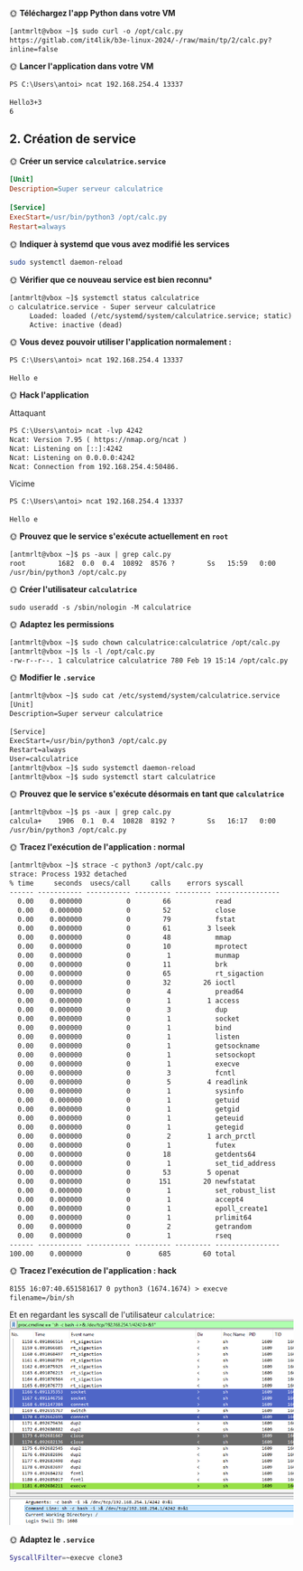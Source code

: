🌞 **Téléchargez l'app Python dans votre VM**

```
[antmrlt@vbox ~]$ sudo curl -o /opt/calc.py https://gitlab.com/it4lik/b3e-linux-2024/-/raw/main/tp/2/calc.py?inline=false
```

🌞 **Lancer l'application dans votre VM**

```
PS C:\Users\antoi> ncat 192.168.254.4 13337

Hello3+3
6
```

## 2. Création de service

🌞 **Créer un service `calculatrice.service`**

```ini
[Unit]
Description=Super serveur calculatrice

[Service]
ExecStart=/usr/bin/python3 /opt/calc.py
Restart=always
```

🌞 **Indiquer à systemd que vous avez modifié les services**

```bash
sudo systemctl daemon-reload
```

🌞 **Vérifier que ce nouveau service est bien reconnu***

```
[antmrlt@vbox ~]$ systemctl status calculatrice
○ calculatrice.service - Super serveur calculatrice
     Loaded: loaded (/etc/systemd/system/calculatrice.service; static)
     Active: inactive (dead)
```

🌞 **Vous devez pouvoir utiliser l'application normalement :**

```
PS C:\Users\antoi> ncat 192.168.254.4 13337

Hello e
```

🌞 **Hack l'application**

Attaquant
```
PS C:\Users\antoi> ncat -lvp 4242
Ncat: Version 7.95 ( https://nmap.org/ncat )
Ncat: Listening on [::]:4242
Ncat: Listening on 0.0.0.0:4242
Ncat: Connection from 192.168.254.4:50486.
```

Vicime

```
PS C:\Users\antoi> ncat 192.168.254.4 13337

Hello e
```

🌞 **Prouvez que le service s'exécute actuellement en `root`**

```
[antmrlt@vbox ~]$ ps -aux | grep calc.py
root        1682  0.0  0.4  10892  8576 ?        Ss   15:59   0:00 /usr/bin/python3 /opt/calc.py
```

🌞 **Créer l'utilisateur `calculatrice`**

```
sudo useradd -s /sbin/nologin -M calculatrice
```

🌞 **Adaptez les permissions**

```
[antmrlt@vbox ~]$ sudo chown calculatrice:calculatrice /opt/calc.py
[antmrlt@vbox ~]$ ls -l /opt/calc.py
-rw-r--r--. 1 calculatrice calculatrice 780 Feb 19 15:14 /opt/calc.py
```

🌞 **Modifier le `.service`**

```
[antmrlt@vbox ~]$ sudo cat /etc/systemd/system/calculatrice.service
[Unit]
Description=Super serveur calculatrice

[Service]
ExecStart=/usr/bin/python3 /opt/calc.py
Restart=always
User=calculatrice
[antmrlt@vbox ~]$ sudo systemctl daemon-reload
[antmrlt@vbox ~]$ sudo systemctl start calculatrice
```

🌞 **Prouvez que le service s'exécute désormais en tant que `calculatrice`**

```
[antmrlt@vbox ~]$ ps -aux | grep calc.py
calcula+    1906  0.1  0.4  10828  8192 ?        Ss   16:17   0:00 /usr/bin/python3 /opt/calc.py
```

🌞 **Tracez l'exécution de l'application : normal**

```
[antmrlt@vbox ~]$ strace -c python3 /opt/calc.py
strace: Process 1932 detached
% time     seconds  usecs/call     calls    errors syscall
------ ----------- ----------- --------- --------- ----------------
  0.00    0.000000           0        66           read
  0.00    0.000000           0        52           close
  0.00    0.000000           0        79           fstat
  0.00    0.000000           0        61         3 lseek
  0.00    0.000000           0        48           mmap
  0.00    0.000000           0        10           mprotect
  0.00    0.000000           0         1           munmap
  0.00    0.000000           0        11           brk
  0.00    0.000000           0        65           rt_sigaction
  0.00    0.000000           0        32        26 ioctl
  0.00    0.000000           0         4           pread64
  0.00    0.000000           0         1         1 access
  0.00    0.000000           0         3           dup
  0.00    0.000000           0         1           socket
  0.00    0.000000           0         1           bind
  0.00    0.000000           0         1           listen
  0.00    0.000000           0         1           getsockname
  0.00    0.000000           0         1           setsockopt
  0.00    0.000000           0         1           execve
  0.00    0.000000           0         3           fcntl
  0.00    0.000000           0         5         4 readlink
  0.00    0.000000           0         1           sysinfo
  0.00    0.000000           0         1           getuid
  0.00    0.000000           0         1           getgid
  0.00    0.000000           0         1           geteuid
  0.00    0.000000           0         1           getegid
  0.00    0.000000           0         2         1 arch_prctl
  0.00    0.000000           0         1           futex
  0.00    0.000000           0        18           getdents64
  0.00    0.000000           0         1           set_tid_address
  0.00    0.000000           0        53         5 openat
  0.00    0.000000           0       151        20 newfstatat
  0.00    0.000000           0         1           set_robust_list
  0.00    0.000000           0         1           accept4
  0.00    0.000000           0         1           epoll_create1
  0.00    0.000000           0         1           prlimit64
  0.00    0.000000           0         2           getrandom
  0.00    0.000000           0         1           rseq
------ ----------- ----------- --------- --------- ----------------
100.00    0.000000           0       685        60 total
```

🌞 **Tracez l'exécution de l'application : hack**

```
8155 16:07:40.651581617 0 python3 (1674.1674) > execve filename=/bin/sh
```

Et en regardant les syscall de l'utilisateur `calculatrice`:
![stratoshark](stratoshark-calculatrice.png)

🌞 **Adaptez le `.service`**

```bash
SyscallFilter=~execve clone3
```